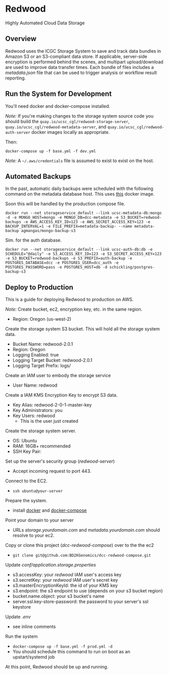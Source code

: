 # Redwood
Highly Automated Cloud Data Storage

## Overview
Redwood uses the ICGC Storage System to save and track data bundles in Amazon S3 or an S3-compliant data store.
If applicable, server-side encryption is performed behind the scenes, and multipart upload/download are used to improve data transfer times.
Each bundle of files includes a _metadata.json_ file that can be used to trigger analysis or workflow result reporting.

## Run the System for Development
You'll need docker and docker-compose installed.

_Note:_ If you're making changes to the storage system source code you should build the `quay.io/ucsc_cgl/redwood-storage-server`, `quay.io/ucsc_cgl/redwood-metadata-server`, and `quay.io/ucsc_cgl/redwood-auth-server` docker images locally as appropriate.

Then:

```
docker-compose up -f base.yml -f dev.yml
```

_Note:_ A `~/.aws/credentials` file is assumed to exist to exist on the host.

## Automated Backups
In the past, automatic daily backups were scheduled with the following command on the metadata database host. This uses [this](https://github.com/agmangas/mongo-backup-s3/) docker image.

Soon this will be handled by the production compose file.

```
docker run --net storageservice_default --link ucsc-metadata-db:mongo -d -e MONGO_HOST=mongo -e MONGO_DB=dcc-metadata -e S3_BUCKET=redwood-backups -e AWS_ACCESS_KEY_ID=123 -e AWS_SECRET_ACCESS_KEY=123 -e BACKUP_INTERVAL=1 -e FILE_PREFIX=metadata-backup- --name metadata-backup agmangas/mongo-backup-s3
```

Sim. for the auth database.

```
docker run --net storageservice_default --link ucsc-auth-db:db -e SCHEDULE="@daily" -e S3_ACCESS_KEY_ID=123 -e S3_SECRET_ACCESS_KEY=123 -e S3_BUCKET=redwood-backups -e S3_PREFIX=auth-backup -e POSTGRES_DATABASE=dcc -e POSTGRES_USER=dcc_auth -e POSTGRES_PASSWORD=pass -e POSTGRES_HOST=db -d schickling/postgres-backup-s3
```

## Deploy to Production
This is a guide for deploying Redwood to production on AWS.

_Note:_ Create bucket, ec2, encryption key, etc. in the same region.
- Region: Oregon (us-west-2)

Create the storage system S3 bucket. This will hold all the storage system data.
- Bucket Name: redwood-2.0.1
- Region: Oregon
- Logging Enabled: true
- Logging Target Bucket: redwood-2.0.1
- Logging Target Prefix: logs/

Create an IAM user to embody the storage service
- User Name: redwood

Create a IAM KMS Encryption Key to encrypt S3 data.
- Key Alias: redwood-2-0-1-master-key
- Key Administrators: you
- Key Users: redwood
  - This is the user just created

Create the storage system server.
- OS: Ubuntu
- RAM: 16GB+ recommended
- SSH Key Pair: <your key pair>

Set up the server's security group (_redwood-server_)
- Accept incoming request to port 443.

Connect to the EC2.
- `ssh ubuntu@your-server`

Prepare the system.
- install [docker](https://docs.docker.com/engine/installation/linux/ubuntu/) and [docker-compose](https://docs.docker.com/compose/install/)

Point your domain to your server
- URLs _storage.yourdomain.com_ and _metadata.yourdomain.com_ should resolve to your ec2.

Copy or clone this project (_dcc-redwood-compose_) over to the the ec2
- `git clone git@github.com:BD2KGenomics/dcc-redwood-compose.git`

Update _conf/application.storage.properties_
- s3.accessKey: your _redwood_ IAM user's access key
- s3.secretKey: your _redwood_ IAM user's secret key
- s3.masterEncryptionKeyId: the id of your KMS key
- s3.endpoint: the s3 endpoint to use (depends on your s3 bucket region)
- bucket.name.object: your s3 bucket's name
- server.ssl.key-store-password: the password to your server's ssl keystore

Update _.env_
- see inline comments

Run the system
- `docker-compose up -f base.yml -f prod.yml -d`
- You should schedule this command to run on boot as an upstart/systemd job

At this point, Redwood should be up and running.
